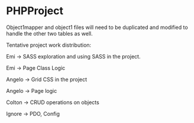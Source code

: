 # PHPProject


Object1mapper and object1 files will need to be duplicated and modified to handle the other two tables as well.


Tentative project work distribution:

Emi -> SASS exploration and using SASS in the project.

Emi -> Page Class Logic

Angelo -> Grid CSS in the project

Angelo -> Page logic

Colton -> CRUD operations on objects

Ignore -> PDO, Config
